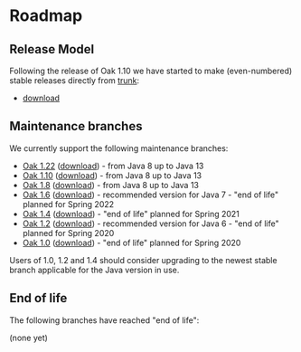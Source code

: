 <!--
   Licensed to the Apache Software Foundation (ASF) under one or more
   contributor license agreements.  See the NOTICE file distributed with
   this work for additional information regarding copyright ownership.
   The ASF licenses this file to You under the Apache License, Version 2.0
   (the "License"); you may not use this file except in compliance with
   the License.  You may obtain a copy of the License at

       http://www.apache.org/licenses/LICENSE-2.0

   Unless required by applicable law or agreed to in writing, software
   distributed under the License is distributed on an "AS IS" BASIS,
   WITHOUT WARRANTIES OR CONDITIONS OF ANY KIND, either express or implied.
   See the License for the specific language governing permissions and
   limitations under the License.
  -->

Roadmap
=======

Release Model
-------------
Following the release of Oak 1.10 we have started to make (even-numbered) stable
releases directly from [trunk](https://svn.apache.org/repos/asf/jackrabbit/oak/trunk/):

* [download](https://jackrabbit.apache.org/jcr/downloads.html#latest)


Maintenance branches
--------------------
We currently support the following maintenance branches:

* [Oak 1.22](https://svn.apache.org/repos/asf/jackrabbit/oak/branches/1.22/) ([download](https://jackrabbit.apache.org/jcr/downloads.html#oak1.22)) - from Java 8 up to Java 13
* [Oak 1.10](https://svn.apache.org/repos/asf/jackrabbit/oak/branches/1.10/) ([download](https://jackrabbit.apache.org/jcr/downloads.html#oak1.10)) - from Java 8 up to Java 13
* [Oak 1.8](https://svn.apache.org/repos/asf/jackrabbit/oak/branches/1.8/) ([download](https://jackrabbit.apache.org/jcr/downloads.html#oak1.8)) - from Java 8 up to Java 13
* [Oak 1.6](https://svn.apache.org/repos/asf/jackrabbit/oak/branches/1.6/) ([download](https://jackrabbit.apache.org/jcr/downloads.html#oak1.6)) - recommended version for Java 7 - "end of life" planned for Spring 2022
* [Oak 1.4](https://svn.apache.org/repos/asf/jackrabbit/oak/branches/1.4/) ([download](https://jackrabbit.apache.org/jcr/downloads.html#oak1.4)) - "end of life" planned for Spring 2021
* [Oak 1.2](https://svn.apache.org/repos/asf/jackrabbit/oak/branches/1.2/) ([download](https://jackrabbit.apache.org/jcr/downloads.html#oak1.2)) - recommended version for Java 6 - "end of life" planned for Spring 2020
* [Oak 1.0](https://svn.apache.org/repos/asf/jackrabbit/oak/branches/1.0/) ([download](https://jackrabbit.apache.org/jcr/downloads.html#oak1.0)) - "end of life" planned for Spring 2020

Users of 1.0, 1.2 and 1.4 should consider upgrading to the newest stable branch applicable for the Java version in use.

End of life
-----------
The following branches have reached "end of life":

(none yet)